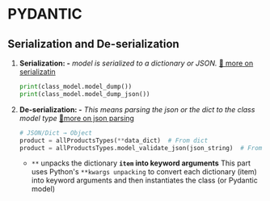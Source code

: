 # **PYDANTIC**

## Serialization and De-serialization

1. **Serialization: -** _model is serialized to a dictionary or JSON._ [🔗 more on serializatin](https://docs.pydantic.dev/latest/concepts/serialization/)

   ```py
   print(class_model.model_dump())
   print(class_model.model_dump_json())
   ```

2. **De-serialization: -** _This means parsing the json or the dict to the class model type_ [🔗more on json parsing](https://docs.pydantic.dev/latest/concepts/json/)

   ```py
   # JSON/Dict → Object
   product = allProductsTypes(**data_dict)  # From dict
   product = allProductsTypes.model_validate_json(json_string)  # From JSON
   ```

   - `**` unpacks the dictionary **`item` into keyword arguments** This part uses Python's `**kwargs unpacking` to convert each dictionary (item) into keyword arguments and then instantiates the class (or Pydantic model)
